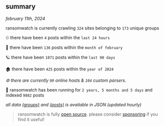 
## summary
_february 11th, 2024_

ransomwatch is currently crawling `324` sites belonging to `173` unique groups

⏲ there have been `4` posts within the `last 24 hours`

🦈 there have been `136` posts within the `month of february`

🪐 there have been `1071` posts within the `last 90 days`

🏚 there have been `425` posts within the `year of 2024`

_⚙️ there are currently `99` online hosts & `104` custom parsers._

🦕 ransomwatch has been running for `2 years, 5 months and 5 days` and indexed `9882` posts

_all data  [(groups)](http://ransomwhat.telemetry.ltd/groups) and [(posts)](http://ransomwhat.telemetry.ltd/posts) is available in JSON (updated hourly)_

> ransomwatch is fully [open source](https://github.com/joshhighet/ransomwatch#ransomwatch--). please consider [sponsoring](https://github.com/sponsors/joshhighet) if you find it useful!
